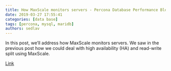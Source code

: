 ```yaml
---
title: How MaxScale monitors servers - Percona Database Performance Blog
date: 2019-03-27 17:55:41
categories: [data base]
tags: [percona, mysql, maridb]
authors: sedlav
---
```

        
In this post, we’ll address how MaxScale monitors servers. We saw in the previous post how we could deal with high availability (HA) and read-write split using MaxScale.

[Link](https://www.percona.com/blog/2016/03/02/maxscale-how-are-servers-monitored/)
